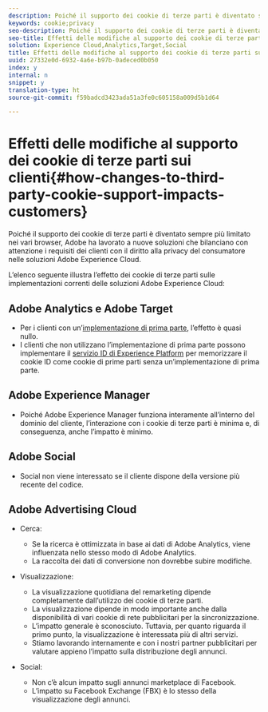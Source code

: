 ```yaml
---
description: Poiché il supporto dei cookie di terze parti è diventato sempre più limitato nei vari browser, Adobe ha lavorato a nuove soluzioni che bilanciano con attenzione i requisiti dei clienti con il diritto alla privacy del consumatore nelle soluzioni Adobe Experience Cloud.
keywords: cookie;privacy
seo-description: Poiché il supporto dei cookie di terze parti è diventato sempre più limitato nei vari browser, Adobe ha lavorato a nuove soluzioni che bilanciano con attenzione i requisiti dei clienti con il diritto alla privacy del consumatore nelle soluzioni Adobe Experience Cloud.
seo-title: Effetti delle modifiche al supporto dei cookie di terze parti sui clienti
solution: Experience Cloud,Analytics,Target,Social
title: Effetti delle modifiche al supporto dei cookie di terze parti sui clienti
uuid: 27332e0d-6932-4a6e-b97b-0adeced0b050
index: y
internal: n
snippet: y
translation-type: ht
source-git-commit: f59badcd3423ada51a3fe0c605158a009d5b1d64

---
```



# Effetti delle modifiche al supporto dei cookie di terze parti sui clienti{#how-changes-to-third-party-cookie-support-impacts-customers}

Poiché il supporto dei cookie di terze parti è diventato sempre più limitato nei vari browser, Adobe ha lavorato a nuove soluzioni che bilanciano con attenzione i requisiti dei clienti con il diritto alla privacy del consumatore nelle soluzioni Adobe Experience Cloud.

L’elenco seguente illustra l’effetto dei cookie di terze parti sulle implementazioni correnti delle soluzioni Adobe Experience Cloud:

## Adobe Analytics e Adobe Target

* Per i clienti con un’[implementazione di prima parte](/help/interface/cookies/cookies-first-party.md), l’effetto è quasi nullo.
* I clienti che non utilizzano l’implementazione di prima parte possono implementare il [servizio ID di Experience Platform](https://docs.adobe.com/content/help/it-IT/id-service/using/implementation-guides/implementation-guides.html) per memorizzare il cookie ID come cookie di prime parti senza un’implementazione di prima parte.

## Adobe Experience Manager

* Poiché Adobe Experience Manager funziona interamente all’interno del dominio del cliente, l’interazione con i cookie di terze parti è minima e, di conseguenza, anche l’impatto è minimo.

## Adobe Social

* Social non viene interessato se il cliente dispone della versione più recente del codice.

## Adobe Advertising Cloud

* Cerca:

   * Se la ricerca è ottimizzata in base ai dati di Adobe Analytics, viene influenzata nello stesso modo di Adobe Analytics.
   * La raccolta dei dati di conversione non dovrebbe subire modifiche.

* Visualizzazione:

   * La visualizzazione quotidiana del remarketing dipende completamente dall’utilizzo dei cookie di terze parti.
   * La visualizzazione dipende in modo importante anche dalla disponibilità di vari cookie di rete pubblicitari per la sincronizzazione.
   * L’impatto generale è sconosciuto. Tuttavia, per quanto riguarda il primo punto, la visualizzazione è interessata più di altri servizi.
   * Stiamo lavorando internamente e con i nostri partner pubblicitari per valutare appieno l’impatto sulla distribuzione degli annunci.

* Social:

   * Non c’è alcun impatto sugli annunci marketplace di Facebook.
   * L’impatto su Facebook Exchange (FBX) è lo stesso della visualizzazione degli annunci.

